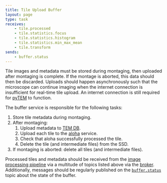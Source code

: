```yaml
---
title: Tile Upload Buffer
layout: page
type: task
receives:
    - tile.processed
    - tile.statistics.focus
    - tile.statistics.histogram
    - tile.statistics.min_max_mean
    - tile.transform
sends:
    - buffer.status
---
```


Tile images and metadata must be stored during montaging, then uploaded after montaging is complete.
If the montage is aborted, this data should then be discarded.
Uploads should happen asynchronously such that the microscope can continue imaging when the internet connection is insufficient for real-time tile upload.
An internet connection is still required for [pyTEM](/pytem.html) to function.

The buffer service is responsible for the following tasks:

1. Store tile metadata during montaging.
1. After montaging:
    1. Upload metadata to [TEM DB](/tem_db.html).
    1. Upload each tile to the [aloha](/aloha.html) service.
    1. Check that aloha successfully processed the tile.
    1. Delete the tile (and intermediate files) from the SSD.
1. If montaging is aborted: delete all tiles (and intermediate files).

Processed tiles and metadata should be received from the [image processing pipeline](/pipeline.html) via a multitude of topics listed above via the [broker](/broker.md).
Additionally, messages should be regularly published on the [`buffer.status`](/topics.html#buffer-status) topic about the state of the buffer.